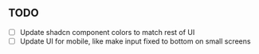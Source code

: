 ## TODO

- [ ] Update shadcn component colors to match rest of UI
- [ ] Update UI for mobile, like make input fixed to bottom on small screens
